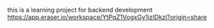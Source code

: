 this is a learning project for backend development
https://app.eraser.io/workspace/YtPqZ1VogxGy1jzIDkzj?origin=share